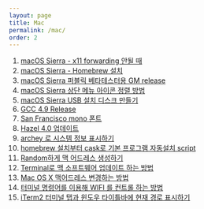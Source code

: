 ```yaml
---
layout: page
title: Mac
permalink: /mac/
order: 2
---
```


1. [macOS Sierra - x11 forwarding 안될 때][1]
1. [macOS Sierra - Homebrew 설치][2]
1. [macOS Sierra 퍼블릭 베타테스터용 GM release][3]
1. [macOS Sierra 상단 메뉴 아이콘 정렬 방법][4]
1. [macOS Sierra USB 설치 디스크 만들기][5]
1. [GCC 4.9 Release][6]
1. [San Francisco mono 폰트]()
1. [Hazel 4.0 업데이트][8]
1. [archey 로 시스템 정보 표시하기][9]
1. [homebrew 설치부터 cask로 기본 프로그램 자동설치 script][10]
 1. [Random하게 맥 어드레스 생성하기][11]
 1. [Terminal로 맥 소프트웨어 업데이트 하는 방법][12]
 1. [Mac OS X 맥어드레스 변경하는 방법][13]
1. [터미널 명령어를 이용해 WIFI 를 컨트롤 하는 방법][14]
1. [iTerm2 터미널 탭과 윈도우 타이틀바에 현재 경로 표시하기][15]

[1]:	http://nodolee.github.io/2016/09/18/MacOS_x11_fail/ "macOS Sierra - x11 forwarding 안될 때"
[2]:	http://nodolee.github.io/2016/09/18/homebrew_install-2/ "macOS Sierra - Homebrew 설치"
[3]:	http://nodolee.github.io/2016/09/09/MacOS_Sierra_GM_public/ "macOS Sierra 퍼블릭 베타테스터용 GM release"
[4]:	http://nodolee.github.io/2016/09/04/macossierra_menuicon/ "macOS Sierra 상단 메뉴 아이콘 정렬 방법"
[5]:	http://nodolee.github.io/2016/09/04/macOS_diskbuild/ "macOS Sierra USB 설치 디스크 만들기"
[6]:	http://nodolee.github.io/2016/08/03/GCC49-release/ "GCC 4.9 Release"
[8]:	http://nodolee.github.io/2016/05/25/hazel/
[9]:	http://nodolee.github.io/2016/03/27/archey/
[10]:	http://nodolee.github.io/2015/11/05/homebrew-automatic/
[11]:	http://nodolee.github.io/2015/11/01/opsnssl-randommacaddress/
[12]:	http://nodolee.github.io/2015/10/31/Macupdate-terminal/
[13]:	http://nodolee.github.io/2015/10/31/Macaddresschange/
[14]:	http://nodolee.github.io/2015/10/08/terminal-wifi/
[15]:	http://nodolee.github.io/2015/09/05/iTerm_Titlebar-Path/
